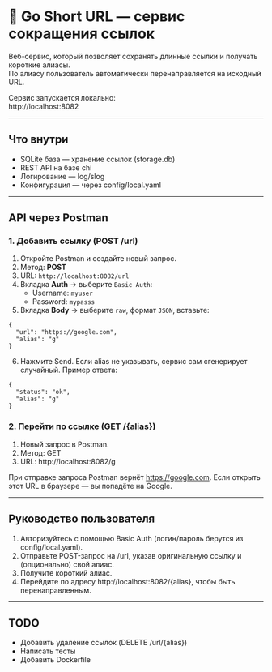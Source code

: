 # 🔗 Go Short URL — сервис сокращения ссылок

Веб-сервис, который позволяет сохранять длинные ссылки и получать короткие алиасы.  
По алиасу пользователь автоматически перенаправляется на исходный URL.

Сервис запускается локально:  
http://localhost:8082

---
## Что внутри

- SQLite база — хранение ссылок (storage.db)
- REST API на базе chi
- Логирование — log/slog
- Конфигурация — через config/local.yaml
---

##  API через Postman

### 1. Добавить ссылку (POST /url)

1. Откройте Postman и создайте новый запрос.
2. Метод: **POST**
3. URL: `http://localhost:8082/url`
4. Вкладка **Auth** → выберите `Basic Auth`:
   - Username: `myuser`
   - Password: `mypasss`
5. Вкладка **Body** → выберите `raw`, формат `JSON`, вставьте:
```
{
  "url": "https://google.com",
  "alias": "g"
}
```
6. Нажмите Send.
 Если alias не указывать, сервис сам сгенерирует случайный.
Пример ответа:
```
{
  "status": "ok",
  "alias": "g"
}
```
### 2. Перейти по ссылке (GET /{alias})

1. Новый запрос в Postman.
2. Метод: GET
3. URL: http://localhost:8082/g

При отправке запроса Postman вернёт https://google.com.
Если открыть этот URL в браузере — вы попадёте на Google.

---

## Руководство пользователя
1. Авторизуйтесь с помощью Basic Auth (логин/пароль берутся из config/local.yaml).
2. Отправьте POST-запрос на /url, указав оригинальную ссылку и (опционально) свой алиас.
3. Получите короткий алиас.
4. Перейдите по адресу http://localhost:8082/{alias}, чтобы быть перенаправленным.

---
## TODO
- Добавить удаление ссылок (DELETE /url/{alias})
- Написать тесты
- Добавить Dockerfile

